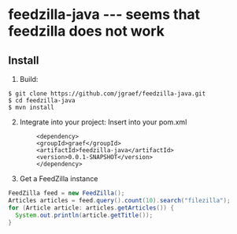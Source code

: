 feedzilla-java --- seems that feedzilla does not work
==============

Install
-------

1. Build:

```
$ git clone https://github.com/jgraef/feedzilla-java.git
$ cd feedzilla-java
$ mvn install
```

2. Integrate into your project: Insert into your pom.xml

```
		<dependency>
		<groupId>graef</groupId>
		<artifactId>feedzilla-java</artifactId>
		<version>0.0.1-SNAPSHOT</version>
		</dependency>
```

3. Get a FeedZilla instance

```java
FeedZilla feed = new FeedZilla();
Articles articles = feed.query().count(10).search("filezilla");
for (Article article: articles.getArticles()) {
  System.out.println(article.getTitle());
}
```

